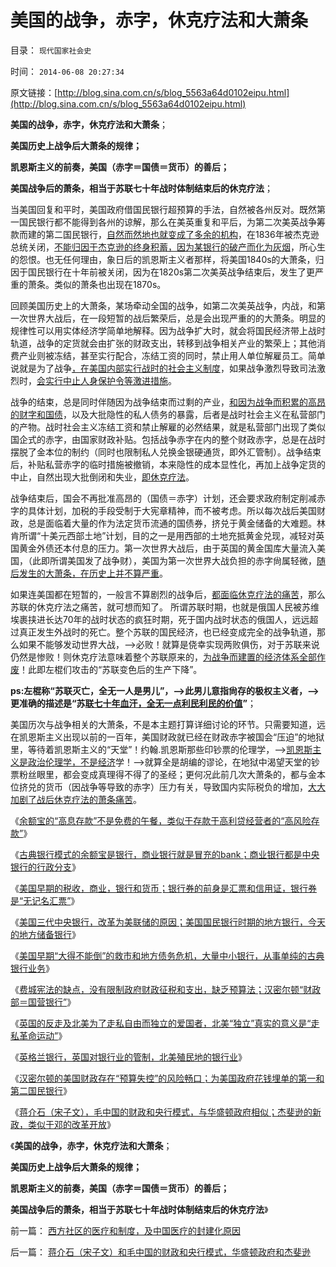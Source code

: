 # 美国的战争，赤字，休克疗法和大萧条

目录： `现代国家社会史` 

时间： `2014-06-08 20:27:34` 

原文链接：[http://blog.sina.com.cn/s/blog_5563a64d0102eipu.html](http://blog.sina.com.cn/s/blog_5563a64d0102eipu.html)

**美国的战争，赤字，休克疗法和大萧条**；

**美国历史上战争后大萧条的规律；**

**凯恩斯主义的前奏，美国（赤字＝国债＝货币）的善后；**

**美国战争后的萧条，相当于苏联七十年战时体制结束后的休克疗法**；

当美国回复和平时，美国政府借国民银行超预算的手法，自然被各州反对。既然第一国民银行都不能得到各州的谅解，那么在美英重复和平后，为第二次美英战争筹款而建的第二国民银行，[自然而然地也就变成了多余的机构](../../../2014/5/30/汉密尔顿创建的有中国特色的美国政府和国民银行.md)，在1836年被杰克逊总统关闭，[不能归因于杰克逊的终身积蓄，因为某银行的破产而化为灰烟](../../../2011/5/20/美国总统搞腐败很困难；“党父”杰克逊总统.md)，所心生的怨恨。也无任何理由，象日后的凯恩斯主义者那样，将美国1840s的大萧条，归因于国民银行在十年前被关闭，因为在1820s第二次美英战争结束后，发生了更严重的萧条。类似的萧条也出现在1870s。

回顾美国历史上的大萧条，某场牵动全国的战争，如第二次美英战争，内战，和第一次世界大战后，在一段短暂的战后繁荣后，总是会出现严重的的大萧条。明显的规律性可以用实体经济学简单地解释。因为战争扩大时，就会将国民经济带上战时轨道，战争的定货就会由扩张的财政支出，转移到战争相关产业的繁荣上；其他消费产业则被冻结，甚至实行配合，冻结工资的同时，禁止用人单位解雇员工。简单说就是为了战争[，在美国内部实行战时的社会主义制度](../../../2013/2/20/帝国政治的基本形态是法家暴政，商鞅的前辈晋文公.md)，如果战争激烈导致司法激烈时，[会实行中止人身保护令等激进措施](../../../2013/9/5/专制共同体的体制内外不可调和的矛盾和犬牙交错；.md)。

战争的结束，总是同时伴随因为战争结束而过剩的产业，[和因为战争而积累的高昂的财字和国债](../../../2010/12/30/货币主义导致恶性通货膨胀和大萧条.md)，以及大批隐性的私人债务的暴露，后者是战时社会主义在私营部门的产物。战时社会主义冻结工资和禁止解雇的必然结果，就是私营部门出现了类似国企式的赤字，由国家财政补贴。包括战争赤字在内的整个财政赤字，总是在战时摆脱了金本位的制约（同时也限制私人兑换金银硬通货，即外汇管制）。战争结束后，补贴私营赤字的临时措施被撤销，本来隐性的成本显性化，再加上战争定货的中止，自然出现大批倒闭和失业，[即休克疗法](../../../2011/2/11/废除国企专营和垄断权，卖国将没门！.md)。

战争结束后，国会不再批准高昂的（国债＝赤字）计划，还会要求政府制定削减赤字的具体计划，加税的手段受制于大宪章精神，而不被考虑。所以每次战后美国财政，总是面临着大量的作为法定货币流通的国债券，挤兑于黄金储备的大难题。林肯所谓“十美元西部土地”计划，目的之一是用西部的土地充抵黄金兑现，减轻对英国黄金外债还本付息的压力。第一次世界大战后，由于英国的黄金国库大量流入美国，（此即所谓美国发了战争财），美国为第一次世界大战负担的赤字尙属轻微，[随后发生的大萧条，在历史上并不算严重](../../../2010/12/30/货币主义导致恶性通货膨胀和大萧条.md)。

如果连美国都在短暂的，一般言不算剧烈的战争后，[都面临休克疗法的痛苦](../../../2011/2/11/边际退出成本和休克疗法.md)，那么苏联的休克疗法之痛苦，就可想而知了。
所谓苏联时期，也就是俄国人民被苏维埃裹挟进长达70年的战时状态的疯狂时期，死于国内战时状态的俄国人，远远超过真正发生外战时的死亡。整个苏联的国民经济，也已经变成完全的战争轨道，那么如果不能够发动世界大战，——>必败！就算是侥幸实现两败俱伤，对于苏联来说仍然是惨败！则休克疗法意味着整个苏联原来的，[为战争而建置的经济体系全部作废](../../../2009/8/3/现代苏俄经济体的两个组成部分.md)！此即左棍们攻击的“苏联变色后的生产下降”。

**ps:左棍称“苏联灭亡，全无一人是男儿”，——>此男儿意指尙存的极权主义者，——>更准确的描述是“苏[联七十年血汗，全无一点利民利民的价值](../../../2009/8/4/计划经济的工业化为什么不能解决民以食为天.md)”**；

美国历次与战争相关的大萧条，不是本主题打算详细讨论的环节。只需要知道，远在凯恩斯主义出现以前的一百年，美国财政就已经在财政赤字被国会“压迫”的地狱里，等待着凯恩斯主义的“天堂”！约翰.凯恩斯那些印钞票的伦理学，——>[凯恩斯主义是政治伦理学，不是经济](../../../2010/4/23/凯恩斯主义就是社会主义就是计划经济.md)学！——>就算全是胡编的谬论，在地狱中渴望天堂的钞票粉丝眼里，都会变成真理得不得了的圣经；更何况此前几次大萧条的，都与金本位挤兑的货币（因战争等导致的赤字）压力有关，导致国内实际税负的增加，[大大加剧了战后休克疗法的萧条痛苦](../../../2011/3/16/美国大萧条的五条成因.md)。

《[余额宝的“高息存款”不是免费的午餐，类似于存款于高利贷经营者的“高风险存款”](../../../2014/4/17/涉议余额宝的专家，几乎都是相关常识的文盲.md)》

《[古典银行模式的余额宝是银行，商业银行就是冒充的bank；商业银行都是中央银行的行政分支](../../../2014/4/18/余额宝演示银行和货币的起源，存款和利息的意义.md)》

《[美国早期的税收，商业，银行和货币；银行券的前身是汇票和信用证，银行券是“无记名汇票”](../../../2014/4/21/请余额宝讲解美国早期的税收，商业，银行和货币.md)》

《[美国三代中央银行，改革为美联储的原因；美国国民银行时期的地方银行，今天的地方储备银行](../../../2014/4/22/简明美国银行史和中央银行史，和它们的银行券；.md)》

《[美国早期“大得不能倒”的救市和地方债务危机，大量中小银行，从事单纯的古典银行业务](../../../2014/4/23/美国早期“大得不能倒”的救市和地方债务危机；.md)》

《[费城宪法的缺点，没有限制政府财政征税和支出，缺乏预算法；汉密尔顿“财政部＝国营银行”](../../../2014/4/28/让美国的银行，讲解美国费城宪法缺陷和财政史.md)》

《[英国的反走及北美为了走私自由而独立的爱国者，北美“独立”真实的意义是“走私革命运动”](../../../2014/5/6/英国反走私战争，北美的黑社会走私，爱国者及独立战争.md)》

《[英格兰银行，英国对银行业的管制，北美殖民地的银行业](../../../2014/5/14/英格兰银行，英国对银行业的管制，北美殖民地的银行业.md)》

《[汉密尔顿的美国财政存在“预算失控”的风险畅口；为美国政府花钱埋单的第一和第二国民银行](../../../2014/5/30/汉密尔顿创建的有中国特色的美国政府和国民银行.md)》

《[蒋介石（宋子文），毛中国的财政和央行模式，与华盛顿政府相似；杰斐逊的新政，类似于邓的改革开放](../../../2014/6/1/蒋介石（宋子文）和毛中国的财政和央行模式，华盛顿政府和杰斐逊.md)》

《**美国的战争，赤字，休克疗法和大萧条**；

**美国历史上战争后大萧条的规律；**

**凯恩斯主义的前奏，美国（赤字＝国债＝货币）的善后；**

**美国战争后的萧条，相当于苏联七十年战时体制结束后的休克疗法**》

前一篇： [西方社区的医疗和制度，及中国医疗的封建化原因](../../../2014/6/20/西方社区的医疗和制度，及中国医疗的封建化原因.md)

后一篇： [蒋介石（宋子文）和毛中国的财政和央行模式，华盛顿政府和杰斐逊](../../../2014/6/1/蒋介石（宋子文）和毛中国的财政和央行模式，华盛顿政府和杰斐逊.md)

